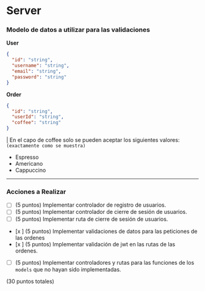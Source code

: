 # Server

### Modelo de datos a utilizar para las validaciones

**User**

```json
{
  "id": "string",
  "username": "string",
  "email": "string",
  "password": "string"
}
```

**Order**

```json
{
  "id": "string",
  "userId": "string",
  "coffee": "string"
}
```

| En el capo de coffee solo se pueden aceptar los siguientes valores:
`(exactamente como se muestra)`

- Espresso
- Americano
- Cappuccino

---

### Acciones a Realizar

- [ ] (5 puntos) Implementar controlador de registro de usuarios.
- [ ] (5 puntos) Implementar controlador de cierre de sesión de usuarios.
- [ ] (5 puntos) Implementar ruta de cierre de sesión de usuarios.
- [x ] (5 puntos) Implementar validaciones de datos para las peticiones de las ordenes
- [x ] (5 puntos) Implementar validación de jwt en las rutas de las ordenes.
- [ ] (5 puntos) Implementar controladores y rutas para las funciones de los `models` que no hayan sido implementadas.

(30 puntos totales)
